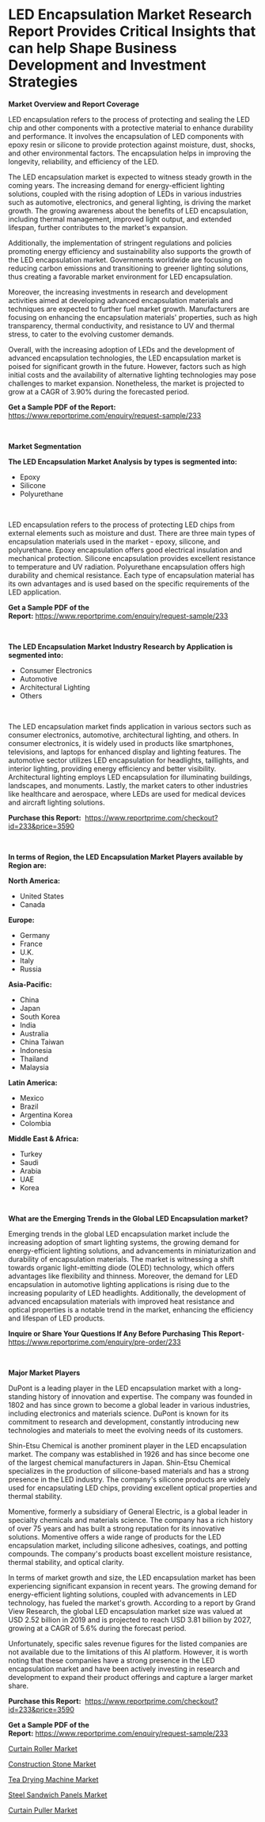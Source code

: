 <p><h1>LED Encapsulation Market Research Report Provides Critical Insights that can help Shape Business Development and Investment Strategies</h1></p><p><strong>Market Overview and Report Coverage</strong></p>
<p><p>LED encapsulation refers to the process of protecting and sealing the LED chip and other components with a protective material to enhance durability and performance. It involves the encapsulation of LED components with epoxy resin or silicone to provide protection against moisture, dust, shocks, and other environmental factors. The encapsulation helps in improving the longevity, reliability, and efficiency of the LED.</p><p>The LED encapsulation market is expected to witness steady growth in the coming years. The increasing demand for energy-efficient lighting solutions, coupled with the rising adoption of LEDs in various industries such as automotive, electronics, and general lighting, is driving the market growth. The growing awareness about the benefits of LED encapsulation, including thermal management, improved light output, and extended lifespan, further contributes to the market's expansion.</p><p>Additionally, the implementation of stringent regulations and policies promoting energy efficiency and sustainability also supports the growth of the LED encapsulation market. Governments worldwide are focusing on reducing carbon emissions and transitioning to greener lighting solutions, thus creating a favorable market environment for LED encapsulation.</p><p>Moreover, the increasing investments in research and development activities aimed at developing advanced encapsulation materials and techniques are expected to further fuel market growth. Manufacturers are focusing on enhancing the encapsulation materials' properties, such as high transparency, thermal conductivity, and resistance to UV and thermal stress, to cater to the evolving customer demands.</p><p>Overall, with the increasing adoption of LEDs and the development of advanced encapsulation technologies, the LED encapsulation market is poised for significant growth in the future. However, factors such as high initial costs and the availability of alternative lighting technologies may pose challenges to market expansion. Nonetheless, the market is projected to grow at a CAGR of 3.90% during the forecasted period.</p></p>
<p><strong>Get a Sample PDF of the Report:</strong> <a href="https://www.reportprime.com/enquiry/request-sample/233">https://www.reportprime.com/enquiry/request-sample/233</a></p>
<p>&nbsp;</p>
<p><strong>Market Segmentation</strong></p>
<p><strong>The LED Encapsulation Market Analysis by types is segmented into:</strong></p>
<p><ul><li>Epoxy</li><li>Silicone</li><li>Polyurethane</li></ul></p>
<p>&nbsp;</p>
<p><p>LED encapsulation refers to the process of protecting LED chips from external elements such as moisture and dust. There are three main types of encapsulation materials used in the market - epoxy, silicone, and polyurethane. Epoxy encapsulation offers good electrical insulation and mechanical protection. Silicone encapsulation provides excellent resistance to temperature and UV radiation. Polyurethane encapsulation offers high durability and chemical resistance. Each type of encapsulation material has its own advantages and is used based on the specific requirements of the LED application.</p></p>
<p><strong>Get a Sample PDF of the Report:</strong>&nbsp;<a href="https://www.reportprime.com/enquiry/request-sample/233">https://www.reportprime.com/enquiry/request-sample/233</a></p>
<p>&nbsp;</p>
<p><strong>The LED Encapsulation Market Industry Research by Application is segmented into:</strong></p>
<p><ul><li>Consumer Electronics</li><li>Automotive</li><li>Architectural Lighting</li><li>Others</li></ul></p>
<p>&nbsp;</p>
<p><p>The LED encapsulation market finds application in various sectors such as consumer electronics, automotive, architectural lighting, and others. In consumer electronics, it is widely used in products like smartphones, televisions, and laptops for enhanced display and lighting features. The automotive sector utilizes LED encapsulation for headlights, taillights, and interior lighting, providing energy efficiency and better visibility. Architectural lighting employs LED encapsulation for illuminating buildings, landscapes, and monuments. Lastly, the market caters to other industries like healthcare and aerospace, where LEDs are used for medical devices and aircraft lighting solutions.</p></p>
<p><strong>Purchase this Report:</strong>&nbsp; <a href="https://www.reportprime.com/checkout?id=233&price=3590">https://www.reportprime.com/checkout?id=233&price=3590</a></p>
<p>&nbsp;</p>
<p><strong>In terms of Region, the LED Encapsulation Market Players available by Region are:</strong></p>
<p>
    <p> <strong> North America: </strong>
        <ul>
            <li>United States</li>
            <li>Canada</li>
        </ul>
        </p> 
    <p> <strong> Europe: </strong>
        <ul>
            <li>Germany</li>
            <li>France</li>
            <li>U.K.</li>
            <li>Italy</li>
            <li>Russia</li>
        </ul>
        </p> 
    <p> <strong> Asia-Pacific: </strong>
        <ul>
            <li>China</li>
            <li>Japan</li>
            <li>South Korea</li>
            <li>India</li>
            <li>Australia</li>
            <li>China Taiwan</li>
            <li>Indonesia</li>
            <li>Thailand</li>
            <li>Malaysia</li>
        </ul>
        </p> 
    <p> <strong> Latin America: </strong>
        <ul>
            <li>Mexico</li>
            <li>Brazil</li>
            <li>Argentina Korea</li>
            <li>Colombia</li>
        </ul>
        </p> 
    <p> <strong> Middle East & Africa: </strong>
        <ul>
            <li>Turkey</li>
            <li>Saudi</li>
            <li>Arabia</li>
            <li>UAE</li>
            <li>Korea</li>
        </ul>
    </p>
    </p>
<p>&nbsp;</p>
<p><strong>What are the Emerging Trends in the Global LED Encapsulation market?</strong></p>
<p><p>Emerging trends in the global LED encapsulation market include the increasing adoption of smart lighting systems, the growing demand for energy-efficient lighting solutions, and advancements in miniaturization and durability of encapsulation materials. The market is witnessing a shift towards organic light-emitting diode (OLED) technology, which offers advantages like flexibility and thinness. Moreover, the demand for LED encapsulation in automotive lighting applications is rising due to the increasing popularity of LED headlights. Additionally, the development of advanced encapsulation materials with improved heat resistance and optical properties is a notable trend in the market, enhancing the efficiency and lifespan of LED products.</p></p>
<p><strong>Inquire or Share Your Questions If Any Before Purchasing This Report</strong>- <a href="https://www.reportprime.com/enquiry/pre-order/233">https://www.reportprime.com/enquiry/pre-order/233</a></p>
<p>&nbsp;</p>
<p><strong>Major Market Players</strong></p>
<p><p>DuPont is a leading player in the LED encapsulation market with a long-standing history of innovation and expertise. The company was founded in 1802 and has since grown to become a global leader in various industries, including electronics and materials science. DuPont is known for its commitment to research and development, constantly introducing new technologies and materials to meet the evolving needs of its customers.</p><p>Shin-Etsu Chemical is another prominent player in the LED encapsulation market. The company was established in 1926 and has since become one of the largest chemical manufacturers in Japan. Shin-Etsu Chemical specializes in the production of silicone-based materials and has a strong presence in the LED industry. The company's silicone products are widely used for encapsulating LED chips, providing excellent optical properties and thermal stability.</p><p>Momentive, formerly a subsidiary of General Electric, is a global leader in specialty chemicals and materials science. The company has a rich history of over 75 years and has built a strong reputation for its innovative solutions. Momentive offers a wide range of products for the LED encapsulation market, including silicone adhesives, coatings, and potting compounds. The company's products boast excellent moisture resistance, thermal stability, and optical clarity.</p><p>In terms of market growth and size, the LED encapsulation market has been experiencing significant expansion in recent years. The growing demand for energy-efficient lighting solutions, coupled with advancements in LED technology, has fueled the market's growth. According to a report by Grand View Research, the global LED encapsulation market size was valued at USD 2.52 billion in 2019 and is projected to reach USD 3.81 billion by 2027, growing at a CAGR of 5.6% during the forecast period.</p><p>Unfortunately, specific sales revenue figures for the listed companies are not available due to the limitations of this AI platform. However, it is worth noting that these companies have a strong presence in the LED encapsulation market and have been actively investing in research and development to expand their product offerings and capture a larger market share.</p></p>
<p><strong>Purchase this Report:</strong>&nbsp;&nbsp;<a href="https://www.reportprime.com/checkout?id=233&price=3590">https://www.reportprime.com/checkout?id=233&price=3590</a></p>
<p></p>
<p><strong>Get a Sample PDF of the Report:</strong>&nbsp;<a href="https://www.reportprime.com/enquiry/request-sample/233">https://www.reportprime.com/enquiry/request-sample/233</a></p>
<p><p><a href="https://medium.com/@taraktanay7654/curtain-roller-market-report-reveals-the-latest-trends-and-growth-opportunities-of-this-market-d9b5cf9fb9d0">Curtain Roller Market</a></p><p><a href="https://github.com/rexevange/Market-Research-Report-List-1/blob/main/construction-stone-market.md">Construction Stone Market</a></p><p><a href="https://medium.com/@abdulkazi7580/tea-drying-machine-market-size-market-outlook-and-market-forecast-2023-to-2030-1bf1a8bf1522">Tea Drying Machine Market</a></p><p><a href="https://github.com/lilstefpacute/Market-Research-Report-List-1/blob/main/steel-sandwich-panels-market.md">Steel Sandwich Panels Market</a></p><p><a href="https://medium.com/@ryansai15420/curtain-puller-market-the-key-to-successful-business-strategy-forecast-till-2030-7fd56339da31">Curtain Puller Market</a></p></p>